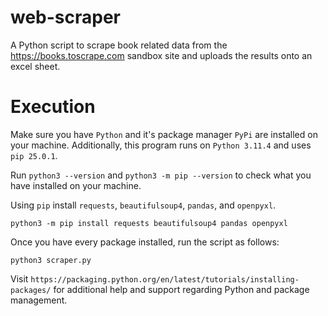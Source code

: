# web-scraper

A Python script to scrape book related data from the https://books.toscrape.com sandbox site and uploads the results onto an excel sheet.

# Execution

Make sure you have `Python` and it's package manager `PyPi` are installed on your machine.
Additionally, this program runs on `Python 3.11.4` and uses `pip 25.0.1`.

Run `python3 --version` and `python3 -m pip --version` to check what you have installed on your machine.

Using `pip` install `requests`, `beautifulsoup4`, `pandas`, and `openpyxl`.

```
python3 -m pip install requests beautifulsoup4 pandas openpyxl
```

Once you have every package installed, run the script as follows:

```
python3 scraper.py
```

Visit `https://packaging.python.org/en/latest/tutorials/installing-packages/` for additional help and support regarding Python and package management.
